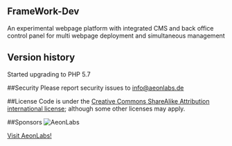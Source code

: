 ## FrameWork-Dev
An experimental webpage platform with integrated CMS and back office control panel for multi webpage deployment and simultaneous management

## Version history
Started upgrading to PHP 5.7


##Security
Please report security issues to info@aeonlabs.de

##License
Code is under the [Creative Commons ShareAlike Attribution international license](http://creativecommons.org/licenses/by-sa/4.0/); although some other licenses may apply.

##Sponsors
![AeonLabs](https://camo.githubusercontent.com/b26e187b5d8dd49b81fa17cb99f1d64e41a89a9b/687474703a2f2f61656f6e6c6162732e64652f6d61696e2f636f6e74656e74732f696d616765732f6c6f676f2e706e67)

[Visit AeonLabs!](http://www.aeonlabs.de)
